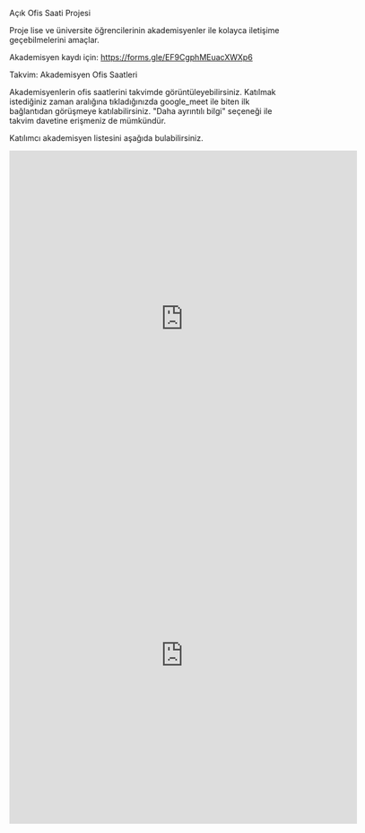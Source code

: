 Açık Ofis Saati Projesi

Proje lise ve üniversite öğrencilerinin akademisyenler ile kolayca iletişime geçebilmelerini amaçlar.

Akademisyen kaydı için: https://forms.gle/EF9CgphMEuacXWXp6

Takvim: Akademisyen Ofis Saatleri

Akademisyenlerin ofis saatlerini takvimde görüntüleyebilirsiniz. Katılmak istediğiniz zaman aralığına tıkladığınızda google_meet ile biten ilk bağlantıdan görüşmeye katılabilirsiniz. "Daha ayrıntılı bilgi" seçeneği ile takvim davetine erişmeniz de mümkündür. 

Katılımcı akademisyen listesini aşağıda bulabilirsiniz.

<iframe src="https://calendar.google.com/calendar/embed?src=acikofissaati%40gmail.com&ctz=Europe%2FIstanbul" style="border: 0" width="620" height="600" frameborder="0" scrolling="no"></iframe> <iframe src="https://docs.google.com/spreadsheets/d/e/2PACX-1vREGSfogeIrBjtrGkIt1D3FzQlaFqiTl5SQdRN9dzNXyBG4IUE_BKk_XgOu0Nm9ia9VNS528atRLpp1/pubhtml?widget=true&headers=false" style="border: 0" width="620" height="600" frameborder="0" scrolling="no"></iframe>
